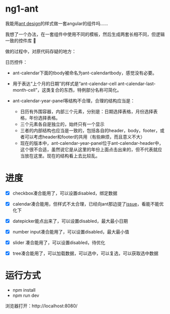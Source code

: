 # ng1-ant
我能用[ant design](https://github.com/ant-design/ant-design)的样式做一套angular的组件吗……


我想了一个办法，在一套组件中使用不同的模板，然后生成两套长相不同，但逻辑一致的控件库 :100:


做的过程中，对原代码存疑的地方：

日历控件：

- ant-calendar下面的tbody被命名为ant-calendartbody，感觉没有必要。
- 用于表达“上个月的日期”的样式是“ant-calendar-cell ant-calendar-last-month-cell”，这类复合的东西，特例部分名称可简化。
- ant-calendar-year-panel等结构不合理，合理的结构应当是：

	- 日历有外围容器，内部三个元素，分别是：日期选择表格，月份选择表格，年份选择表格。
	- 三个元素各自是独立的，始终只有一个显示
	- 三者的内部结构也应当是一致的，包括各自的header，body，footer，或者可以考虑header和footer的共用（有些麻烦，而且意义不大）
	- 现在的版本中，ant-calendar-year-panel位于ant-calendar-header中，这个很不合适，虽然说它是从这里的年份上面点击出来的，但不代表就应当放在这里。现在的结构看上去比较乱。



# 进度

- [x] checkbox凑合能用了，可以设置disabled，绑定数据
- [x] calendar凑合能用，但样式不太合理，已经向ant那边提了[issue](https://github.com/ant-design/ant-design/issues/282)，看能不能优化下
- [x] datepicker能点出来了，可以设置disabled，最大最小日期
- [x] number input凑合能用了，可以设置disabled，最大最小值
- [x] slider 凑合能用了，可以设置disabled，待优化

- [x] tree凑合能用了，可以加载数据，可以选中，可以复选，可以获取选中数据


# 运行方式

- npm install
- npm run dev

浏览器打开：http://localhost:8080/